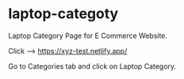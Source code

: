 # laptop-categoty
Laptop Category Page for E Commerce Website. 

Click --> https://xyz-test.netlify.app/

Go to Categories tab and click on Laptop Category.
